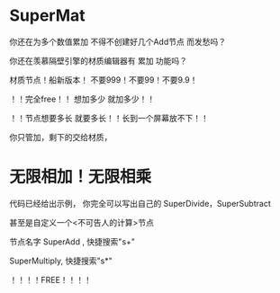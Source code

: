 # SuperMat
你还在为多个数值累加 不得不创建好几个Add节点 而发愁吗？

你还在羡慕隔壁引擎的材质编辑器有 累加 功能吗？

材质节点！船新版本！ 不要999！不要99！不要9.9！

！！完全free！！ 想加多少 就加多少！！ 

！！节点想要多长 就要多长！！长到一个屏幕放不下！！

你只管加，剩下的交给材质， 

# 无限相加！无限相乘 #

代码已经给出示例， 你完全可以写出自己的 SuperDivide，SuperSubtract

甚至是自定义一个<不可告人的计算>节点


节点名字 SuperAdd , 快捷搜索"s+"

SuperMultiply, 快捷搜索"s*"

！！！！FREE！！！！
